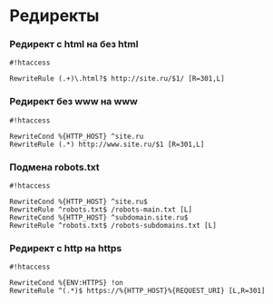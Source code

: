# Редиректы

### Редирект с html на без html ###
```
#!htaccess

RewriteRule (.+)\.html?$ http://site.ru/$1/ [R=301,L]
```

### Редирект без www на www ###
```
#!htaccess

RewriteCond %{HTTP_HOST} ^site.ru
RewriteRule (.*) http://www.site.ru/$1 [R=301,L]
```

### Подмена robots.txt ###
```
#!htaccess

RewriteCond %{HTTP_HOST} ^site.ru$
RewriteRule ^robots.txt$ /robots-main.txt [L]
RewriteCond %{HTTP_HOST} ^subdomain.site.ru$
RewriteRule ^robots.txt$ /robots-subdomains.txt [L]
```

### Редирект с http на https ###
```
#!htaccess

RewriteCond %{ENV:HTTPS} !on
RewriteRule ^(.*)$ https://%{HTTP_HOST}%{REQUEST_URI} [L,R=301]
```